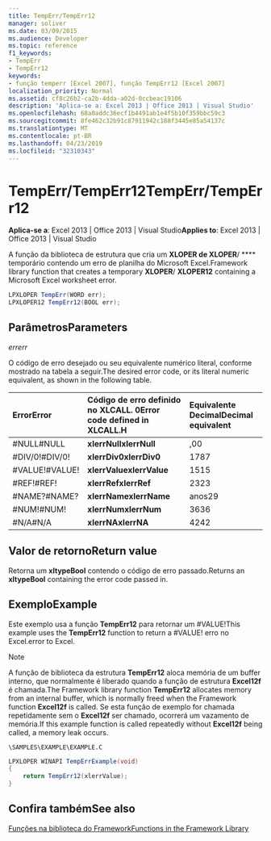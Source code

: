 ```yaml
---
title: TempErr/TempErr12
manager: soliver
ms.date: 03/09/2015
ms.audience: Developer
ms.topic: reference
f1_keywords:
- TempErr
- TempErr12
keywords:
- função temperr [Excel 2007], função TempErr12 [Excel 2007]
localization_priority: Normal
ms.assetid: cf8c26b2-ca2b-4dda-a02d-0ccbeac19106
description: 'Aplica-se a: Excel 2013 | Office 2013 | Visual Studio'
ms.openlocfilehash: 68a0addc36ecf1b4491ab1e4f5b10f359bbc59c3
ms.sourcegitcommit: 8fe462c32b91c87911942c188f3445e85a54137c
ms.translationtype: MT
ms.contentlocale: pt-BR
ms.lasthandoff: 04/23/2019
ms.locfileid: "32310343"
---
```

# <a name="temperrtemperr12"></a><span data-ttu-id="5627c-104">TempErr/TempErr12</span><span class="sxs-lookup"><span data-stu-id="5627c-104">TempErr/TempErr12</span></span>

 <span data-ttu-id="5627c-105">**Aplica-se a**: Excel 2013 | Office 2013 | Visual Studio</span><span class="sxs-lookup"><span data-stu-id="5627c-105">**Applies to**: Excel 2013 | Office 2013 | Visual Studio</span></span> 
  
<span data-ttu-id="5627c-106">A função da biblioteca de estrutura que cria um **XLOPER de XLOPER**/ \*\*\*\* temporário contendo um erro de planilha do Microsoft Excel.</span><span class="sxs-lookup"><span data-stu-id="5627c-106">Framework library function that creates a temporary **XLOPER**/ **XLOPER12** containing a Microsoft Excel worksheet error.</span></span> 
  
```cs
LPXLOPER TempErr(WORD err);
LPXLOPER12 TempErr12(BOOL err);
```

## <a name="parameters"></a><span data-ttu-id="5627c-107">Parâmetros</span><span class="sxs-lookup"><span data-stu-id="5627c-107">Parameters</span></span>

 <span data-ttu-id="5627c-108">_err_</span><span class="sxs-lookup"><span data-stu-id="5627c-108">_err_</span></span>
  
<span data-ttu-id="5627c-109">O código de erro desejado ou seu equivalente numérico literal, conforme mostrado na tabela a seguir.</span><span class="sxs-lookup"><span data-stu-id="5627c-109">The desired error code, or its literal numeric equivalent, as shown in the following table.</span></span>
  
|<span data-ttu-id="5627c-110">**Error**</span><span class="sxs-lookup"><span data-stu-id="5627c-110">**Error**</span></span>|<span data-ttu-id="5627c-111">**Código de erro definido no XLCALL. 0**</span><span class="sxs-lookup"><span data-stu-id="5627c-111">**Error code defined in XLCALL.H**</span></span>|<span data-ttu-id="5627c-112">**Equivalente Decimal**</span><span class="sxs-lookup"><span data-stu-id="5627c-112">**Decimal equivalent**</span></span>|
|:-----|:-----|:-----|
|<span data-ttu-id="5627c-113">#NULL</span><span class="sxs-lookup"><span data-stu-id="5627c-113">#NULL</span></span>  <br/> |<span data-ttu-id="5627c-114">**xlerrNull**</span><span class="sxs-lookup"><span data-stu-id="5627c-114">**xlerrNull**</span></span> <br/> |<span data-ttu-id="5627c-115">,0</span><span class="sxs-lookup"><span data-stu-id="5627c-115">0</span></span>  <br/> |
|<span data-ttu-id="5627c-116">#DIV/0!</span><span class="sxs-lookup"><span data-stu-id="5627c-116">#DIV/0!</span></span>  <br/> |<span data-ttu-id="5627c-117">**xlerrDiv0**</span><span class="sxs-lookup"><span data-stu-id="5627c-117">**xlerrDiv0**</span></span> <br/> |<span data-ttu-id="5627c-118">178</span><span class="sxs-lookup"><span data-stu-id="5627c-118">7</span></span>  <br/> |
|<span data-ttu-id="5627c-119">#VALUE!</span><span class="sxs-lookup"><span data-stu-id="5627c-119">#VALUE!</span></span>  <br/> |<span data-ttu-id="5627c-120">**xlerrValue**</span><span class="sxs-lookup"><span data-stu-id="5627c-120">**xlerrValue**</span></span> <br/> |<span data-ttu-id="5627c-121">15</span><span class="sxs-lookup"><span data-stu-id="5627c-121">15</span></span>  <br/> |
|<span data-ttu-id="5627c-122">#REF!</span><span class="sxs-lookup"><span data-stu-id="5627c-122">#REF!</span></span>  <br/> |<span data-ttu-id="5627c-123">**xlerrRef**</span><span class="sxs-lookup"><span data-stu-id="5627c-123">**xlerrRef**</span></span> <br/> |<span data-ttu-id="5627c-124">23</span><span class="sxs-lookup"><span data-stu-id="5627c-124">23</span></span>  <br/> |
|<span data-ttu-id="5627c-125">#NAME?</span><span class="sxs-lookup"><span data-stu-id="5627c-125">#NAME?</span></span>  <br/> |<span data-ttu-id="5627c-126">**xlerrName**</span><span class="sxs-lookup"><span data-stu-id="5627c-126">**xlerrName**</span></span> <br/> |<span data-ttu-id="5627c-127">anos</span><span class="sxs-lookup"><span data-stu-id="5627c-127">29</span></span>  <br/> |
|<span data-ttu-id="5627c-128">#NUM!</span><span class="sxs-lookup"><span data-stu-id="5627c-128">#NUM!</span></span>  <br/> |<span data-ttu-id="5627c-129">**xlerrNum**</span><span class="sxs-lookup"><span data-stu-id="5627c-129">**xlerrNum**</span></span> <br/> |<span data-ttu-id="5627c-130">36</span><span class="sxs-lookup"><span data-stu-id="5627c-130">36</span></span>  <br/> |
|<span data-ttu-id="5627c-131">#N/A</span><span class="sxs-lookup"><span data-stu-id="5627c-131">#N/A</span></span>  <br/> |<span data-ttu-id="5627c-132">**xlerrNA**</span><span class="sxs-lookup"><span data-stu-id="5627c-132">**xlerrNA**</span></span> <br/> |<span data-ttu-id="5627c-133">42</span><span class="sxs-lookup"><span data-stu-id="5627c-133">42</span></span>  <br/> |
   
## <a name="return-value"></a><span data-ttu-id="5627c-134">Valor de retorno</span><span class="sxs-lookup"><span data-stu-id="5627c-134">Return value</span></span>

<span data-ttu-id="5627c-135">Retorna um **xltypeBool** contendo o código de erro passado.</span><span class="sxs-lookup"><span data-stu-id="5627c-135">Returns an **xltypeBool** containing the error code passed in.</span></span> 
  
## <a name="example"></a><span data-ttu-id="5627c-136">Exemplo</span><span class="sxs-lookup"><span data-stu-id="5627c-136">Example</span></span>

<span data-ttu-id="5627c-137">Este exemplo usa a função **TempErr12** para retornar um #VALUE!</span><span class="sxs-lookup"><span data-stu-id="5627c-137">This example uses the **TempErr12** function to return a #VALUE!</span></span> <span data-ttu-id="5627c-138">erro no Excel.</span><span class="sxs-lookup"><span data-stu-id="5627c-138">error to Excel.</span></span> 
  
> [!NOTE]
> <span data-ttu-id="5627c-139">A função de biblioteca da estrutura **TempErr12** aloca memória de um buffer interno, que normalmente é liberado quando a função de estrutura **Excel12f** é chamada.</span><span class="sxs-lookup"><span data-stu-id="5627c-139">The Framework library function **TempErr12** allocates memory from an internal buffer, which is normally freed when the Framework function **Excel12f** is called.</span></span> <span data-ttu-id="5627c-140">Se esta função de exemplo for chamada repetidamente sem o **Excel12f** ser chamado, ocorrerá um vazamento de memória.</span><span class="sxs-lookup"><span data-stu-id="5627c-140">If this example function is called repeatedly without **Excel12f** being called, a memory leak occurs.</span></span> 
  
 `\SAMPLES\EXAMPLE\EXAMPLE.C`
  
```cs
LPXLOPER WINAPI TempErrExample(void)
{
    return TempErr12(xlerrValue);
}
```

## <a name="see-also"></a><span data-ttu-id="5627c-141">Confira também</span><span class="sxs-lookup"><span data-stu-id="5627c-141">See also</span></span>



[<span data-ttu-id="5627c-142">Funções na biblioteca do Framework</span><span class="sxs-lookup"><span data-stu-id="5627c-142">Functions in the Framework Library</span></span>](functions-in-the-framework-library.md)

